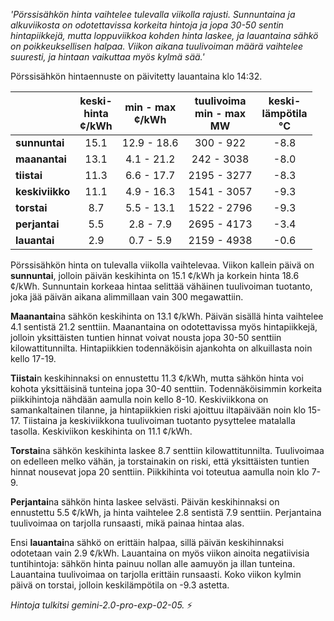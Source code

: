 *'Pörssisähkön hinta vaihtelee tulevalla viikolla rajusti. Sunnuntaina ja alkuviikosta on odotettavissa korkeita hintoja ja jopa 30-50 sentin hintapiikkejä, mutta loppuviikkoa kohden hinta laskee, ja lauantaina sähkö on poikkeuksellisen halpaa. Viikon aikana tuulivoiman määrä vaihtelee suuresti, ja hintaan vaikuttaa myös kylmä sää.'*


Pörssisähkön hintaennuste on päivitetty lauantaina klo 14:32.

|     | keski-<br>hinta<br>¢/kWh | min - max<br>¢/kWh | tuulivoima<br>min - max<br>MW | keski-<br>lämpötila<br>°C |
|:----|:----------------:|:----------------:|:-------------:|:-------------:|
| **sunnuntai**   | 15.1             | 12.9 - 18.6      | 300 - 922     | -8.8          |
| **maanantai**  | 13.1             | 4.1 - 21.2       | 242 - 3038    | -8.0          |
| **tiistai**   | 11.3             | 6.6 - 17.7       | 2195 - 3277   | -8.3          |
| **keskiviikko** | 11.1             | 4.9 - 16.3       | 1541 - 3057   | -9.3          |
| **torstai**   | 8.7              | 5.5 - 13.1       | 1522 - 2796   | -9.3          |
| **perjantai**  | 5.5              | 2.8 - 7.9        | 2695 - 4173   | -3.4          |
| **lauantai**   | 2.9              | 0.7 - 5.9        | 2159 - 4938   | -0.6          |

Pörssisähkön hinta on tulevalla viikolla vaihtelevaa. Viikon kallein päivä on **sunnuntai**, jolloin päivän keskihinta on 15.1 ¢/kWh ja korkein hinta 18.6 ¢/kWh. Sunnuntain korkeaa hintaa selittää vähäinen tuulivoiman tuotanto, joka jää päivän aikana alimmillaan vain 300 megawattiin.

**Maanantai**na sähkön keskihinta on 13.1 ¢/kWh. Päivän sisällä hinta vaihtelee 4.1 sentistä 21.2 senttiin. Maanantaina on odotettavissa myös hintapiikkejä, jolloin yksittäisten tuntien hinnat voivat nousta jopa 30-50 senttiin kilowattitunnilta. Hintapiikkien todennäköisin ajankohta on alkuillasta noin kello 17-19.

**Tiistai**n keskihinnaksi on ennustettu 11.3 ¢/kWh, mutta sähkön hinta voi kohota yksittäisinä tunteina jopa 30-40 senttiin. Todennäköisimmin korkeita piikkihintoja nähdään aamulla noin kello 8-10. Keskiviikkona on samankaltainen tilanne, ja hintapiikkien riski ajoittuu iltapäivään noin klo 15-17. Tiistaina ja keskiviikkona tuulivoiman tuotanto pysyttelee matalalla tasolla. Keskiviikon keskihinta on 11.1 ¢/kWh.

**Torstai**na sähkön keskihinta laskee 8.7 senttiin kilowattitunnilta. Tuulivoimaa on edelleen melko vähän, ja torstainakin on riski, että yksittäisten tuntien hinnat nousevat jopa 20 senttiin. Piikkihinta voi toteutua aamulla noin klo 7-9.

**Perjantai**na sähkön hinta laskee selvästi. Päivän keskihinnaksi on ennustettu 5.5 ¢/kWh, ja hinta vaihtelee 2.8 sentistä 7.9 senttiin. Perjantaina tuulivoimaa on tarjolla runsaasti, mikä painaa hintaa alas.

Ensi **lauantai**na sähkö on erittäin halpaa, sillä päivän keskihinnaksi odotetaan vain 2.9 ¢/kWh. Lauantaina on myös viikon ainoita negatiivisia tuntihintoja: sähkön hinta painuu nollan alle aamuyön ja illan tunteina. Lauantaina tuulivoimaa on tarjolla erittäin runsaasti. Koko viikon kylmin päivä on torstai, jolloin keskilämpötila on -9.3 astetta.

*Hintoja tulkitsi gemini-2.0-pro-exp-02-05.* ⚡️

